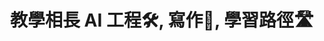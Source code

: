 ---
title: 教學相長 AI 工程🛠️, 寫作📝, 學習路徑🛣️ 
summary: 就`工程`，`寫作`，與`創新`的教學及培訓材料及學習路徑圖，含一流課程材料 **API, ML & AI**，以及 **EAP寫作📝**, **AI 代理** 與 **AI 工程🛠️** 的內容 （含總覽的 **學習路徑🛣️**）。
type: landing

design:
  # Default section spacing
  spacing: "1rem"

cascade:
  - _target:
      kind: page
    params:
      show_breadcrumb: true

sections:
  - block: collection
    id: posts
    content:
      title: '🛠️AI Engineering'
      filters:
        folders:
          - teaching
        tag: 'AI_Engineering'
    design:
      view: article-grid
      columns: 3
  - block: collection
    id: posts
    content:
      title: '📝Writing'
      filters:
        folders:
          - teaching
        tag: 'Writing'
    design:
      view: article-grid
      columns: 2
  - block: collection
    id: posts
    content:
      title: '🛣️Roadmaps'
      filters:
        folders:
          - teaching
        tag: 'Roadmaps'
    design:
      view: card
      #view: date-title-summary
---